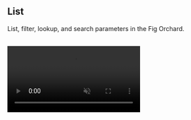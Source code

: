 
## List

List, filter, lookup, and search parameters in the Fig Orchard. 

<br/>
<video autoplay loop muted class="video"><source src="/images/videos/list.mp4" type="video/mp4"></video>
<br/>
